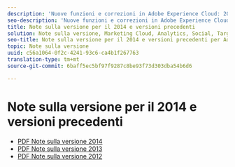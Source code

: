 ```yaml
---
description: 'Nuove funzioni e correzioni in Adobe Experience Cloud: 2014 e versioni precedenti'
seo-description: 'Nuove funzioni e correzioni in Adobe Experience Cloud: 2014 e versioni precedenti'
title: Note sulla versione per il 2014 e versioni precedenti
solution: Note sulla versione, Marketing Cloud, Analytics, Social, Target, Media Optimizer
seo-title: Note sulla versione per il 2014 e versioni precedenti per Adobe Experience Cloud
topic: Note sulla versione
uuid: c56a1064-0f2c-4241-93c6-ca4b1f267763
translation-type: tm+mt
source-git-commit: 6baff5ec5bf97f9287c8be93f73d303dba54b6d6

---
```



# Note sulla versione per il 2014 e versioni precedenti

* [PDF Note sulla versione 2014](2014-Adobe-Experience-Cloud-Release-Notes.pdf)
* [PDF Note sulla versione 2013](2013-Adobe-Experience-Cloud-Release-Notes.pdf)
* [PDF Note sulla versione 2012](2012-Adobe-Experience-Cloud-Release-Notes.pdf)
